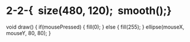 # 2-2-{  size(480, 120);  smooth();}
void draw()
{
if(mousePressed)
{
fill(0);
}
else
{
fill(255);
}
ellipse(mouseX, mouseY, 80, 80);
}
